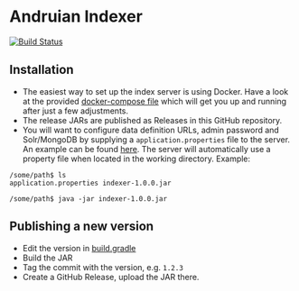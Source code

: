 # Andruian Indexer

[![Build Status](https://travis-ci.org/andruian/indexer.svg?branch=master)](https://travis-ci.org/andruian/indexer)

## Installation
- The easiest way to set up the index server is using Docker. Have a look at the provided 
[docker-compose file](docker/docker-compose.yml) which will get you up and running after just a few adjustments.
- The release JARs are published as Releases in this GitHub repository.
- You will want to configure data definition URLs, admin password and Solr/MongoDB by supplying a 
`application.properties` file to the server. An example can be found [here](src/main/resources/application.properties).
The server will automatically use a property file when located in the working directory. Example:
```
/some/path$ ls
application.properties indexer-1.0.0.jar

/some/path$ java -jar indexer-1.0.0.jar 
```

## Publishing a new version
- Edit the version in [build.gradle](build.gradle)
- Build the JAR
- Tag the commit with the version, e.g. `1.2.3`
- Create a GitHub Release, upload the JAR there.


